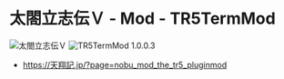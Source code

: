 # 太閤立志伝Ｖ - Mod - TR5TermMod

![太閤立志伝Ｖ](https://img.shields.io/badge/太閤立志伝-Ｖ-6479ff.svg)
![TR5TermMod 1.0.0.3](https://img.shields.io/badge/TR5TermMod-1.0.0.3-6479ff.svg)

- https://天翔記.jp/?page=nobu_mod_the_tr5_pluginmod
